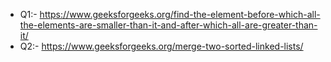 - Q1:- https://www.geeksforgeeks.org/find-the-element-before-which-all-the-elements-are-smaller-than-it-and-after-which-all-are-greater-than-it/
- Q2:- https://www.geeksforgeeks.org/merge-two-sorted-linked-lists/

